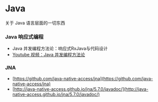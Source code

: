 # Java

关于 Java 语言层面的一切东西

### Java 响应式编程

* Java 并发编程方法论：响应式RxJava与代码设计
* [Youtube 视频：Java 并发编程方法论](https://www.youtube.com/playlist?list=PL95Ey4rht7980EH8yr7SLBvj9XSE1ggdy)

### JNA

* [https://github.com/java-native-access/jna](https://github.com/java-native-access/jna)
* [http://java-native-access.github.io/jna/5.7.0/javadoc/](http://java-native-access.github.io/jna/5.7.0/javadoc/)

